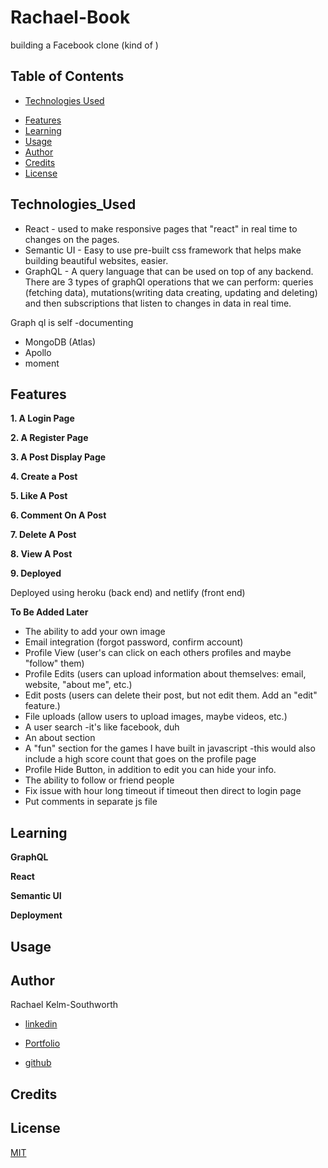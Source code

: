 # Rachael-Book
building a Facebook clone (kind of )

## __Table of Contents__
* [Technologies Used](Technologies_Used)
<!-- * [Deployed Site](Deployed) -->
* [Features](Features)
* [Learning](Learning)
* [Usage](Usage)
* [Author](Author)
* [Credits](Credits)
* [License](License)

## __Technologies_Used__

* React - used to make responsive pages that "react" in real time to changes on the pages.
* Semantic UI - Easy to use pre-built css framework that helps make building beautiful websites, easier.
* GraphQL - A query language that can be used on top of any backend. There are 3 types of graphQl operations that we can perform: queries (fetching data), mutations(writing data creating, updating and deleting) and then subscriptions that listen to changes in data in real time.

Graph ql is self -documenting

* MongoDB (Atlas)
* Apollo
* moment

## __Features__ 
__1. A Login Page__

__2. A Register Page__

__3. A Post Display Page__

__4. Create a Post__

__5. Like A Post__

__6. Comment On A Post__

__7. Delete A Post__

__8. View A Post__

__9. Deployed__

Deployed using heroku (back end) and netlify (front end)

<!-- could use goolge cloud services or aws for back end too -->

 __To Be Added Later__
 
* The ability to add your own image
* Email integration (forgot password, confirm account) 
* Profile View (user's can click on each others profiles and maybe "follow" them)
* Profile Edits (users can upload information about themselves: email, website, "about me", etc.) 
* Edit posts (users can delete their post, but not edit them. Add an "edit" feature.) 
* File uploads (allow users to upload images, maybe videos, etc.)
* A user search -it's like facebook, duh
* An about section
* A "fun" section for the games I have built in javascript -this would also include a high score count that goes on the profile page
* Profile Hide Button, in addition to edit you can hide your info. 
* The ability to follow or friend people
* Fix issue with hour long timeout if timeout then direct to login page
* Put comments in separate js file

## __Learning__

__GraphQL__

__React__

__Semantic UI__

__Deployment__

## __Usage__

## Author 
Rachael Kelm-Southworth

* [linkedin](https://www.linkedin.com/in/rachael-kelm-southworth-87a3831b3) 

* [Portfolio](https://rksouth.github.io/Portfolio/ )

* [github](https://github.com/RKSouth/)

 ## Credits



## License
[MIT](https://choosealicense.com/licenses/mit/)
<!-- 
Consider Adding the following
* Email integration (forgot password, confirm account) 
* Profile View (user's can click on each others profiles and maybe "follow" them)
* Profile Edits (users can upload information about themselves: email, website, "about me", etc.) 
* Edit posts (users can delete their post, but not edit them. Add an "edit" feature.) 
* File uploads (allow users to upload images, maybe videos, etc.)
* Change the styling, make it your own -->
